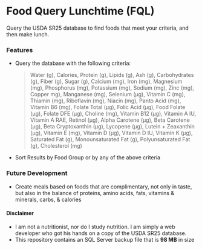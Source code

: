 # Food Query Lunchtime (FQL)
Query the USDA SR25 database to find foods that meet your criteria, and then make lunch.

### Features
* Query the database with the following criteria:
    > Water (g), Calories, Protein (g), Lipids (g), Ash (g), Carbohydrates (g), Fiber (g), Sugar (g), Calcium (mg), Iron (mg), Magnesium (mg), Phosphorus (mg), Potassium (mg), Sodium (mg), Zinc (mg), Copper mg), Manganese (mg), Selenium (µg), Vitamin C (mg), Thiamin (mg), Riboflavin (mg), Niacin (mg), Panto Acid (mg), Vitamin B6 (mg), Folate Total (µg), Folic Acid (µg), Food Folate (µg), Folate DFE (µg), Choline (mg), Vitamin B12 (µg), Vitamin A IU, Vitamin A RAE, Retinol (µg), Alpha Carotene (µg), Beta Carotene (µg), Beta Cryptoxanthin (µg), Lycopene (µg), Lutein + Zeaxanthin (µg), Vitamin E (mg), Vitamin D (µg), Vitamin D IU, Vitamin K (µg), Saturated Fat (g), Monounsaturated Fat (g), Polyunsaturated Fat (g), Cholesterol (mg)

* Sort Results by Food Group or by any of the above criteria

### Future Development
* Create meals based on foods that are complimentary, not only in taste, but also in the balance of proteins, amino acids, fats, vitamins & minerals, carbs, & calories

#### Disclaimer
* I am not a nutritionist, nor do I study nutrition. I am simply a web developer who got his hands on a copy of the USDA SR25 database.
* This repository contains an SQL Server backup file that is **98 MB** in size